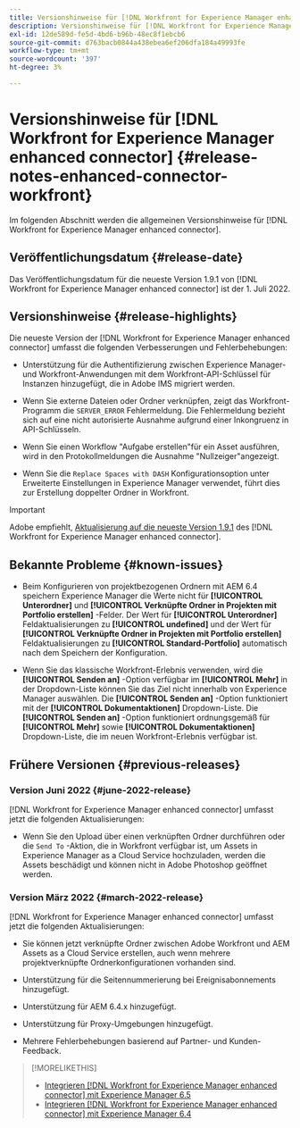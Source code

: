 ```yaml
---
title: Versionshinweise für [!DNL Workfront for Experience Manager enhanced connector]
description: Versionshinweise für [!DNL Workfront for Experience Manager enhanced connector]
exl-id: 12de589d-fe5d-4bd6-b96b-48ec8f1ebcb6
source-git-commit: d763bacb0844a438ebea6ef206dfa184a49993fe
workflow-type: tm+mt
source-wordcount: '397'
ht-degree: 3%

---
```


# Versionshinweise für [!DNL Workfront for Experience Manager enhanced connector] {#release-notes-enhanced-connector-workfront}

Im folgenden Abschnitt werden die allgemeinen Versionshinweise für [!DNL Workfront for Experience Manager enhanced connector].

## Veröffentlichungsdatum {#release-date}

Das Veröffentlichungsdatum für die neueste Version 1.9.1 von [!DNL Workfront for Experience Manager enhanced connector] ist der 1. Juli 2022.

## Versionshinweise {#release-highlights}

Die neueste Version der [!DNL Workfront for Experience Manager enhanced connector] umfasst die folgenden Verbesserungen und Fehlerbehebungen:

* Unterstützung für die Authentifizierung zwischen Experience Manager- und Workfront-Anwendungen mit dem Workfront-API-Schlüssel für Instanzen hinzugefügt, die in Adobe IMS migriert werden.

* Wenn Sie externe Dateien oder Ordner verknüpfen, zeigt das Workfront-Programm die `SERVER_ERROR` Fehlermeldung. Die Fehlermeldung bezieht sich auf eine nicht autorisierte Ausnahme aufgrund einer Inkongruenz in API-Schlüsseln.

* Wenn Sie einen Workflow &quot;Aufgabe erstellen&quot;für ein Asset ausführen, wird in den Protokollmeldungen die Ausnahme &quot;Nullzeiger&quot;angezeigt.

* Wenn Sie die `Replace Spaces with DASH` Konfigurationsoption unter Erweiterte Einstellungen in Experience Manager verwendet, führt dies zur Erstellung doppelter Ordner in Workfront.

>[!IMPORTANT]
>
>Adobe empfiehlt, [Aktualisierung auf die neueste Version 1.9.1](../assets/update-workfront-enhanced-connector.md) des [!DNL Workfront for Experience Manager enhanced connector].

## Bekannte Probleme {#known-issues}

* Beim Konfigurieren von projektbezogenen Ordnern mit AEM 6.4 speichern Experience Manager die Werte nicht für **[!UICONTROL Unterordner]** und **[!UICONTROL Verknüpfte Ordner in Projekten mit Portfolio erstellen]** -Felder. Der Wert für **[!UICONTROL Unterordner]** Feldaktualisierungen zu **[!UICONTROL undefined]** und der Wert für **[!UICONTROL Verknüpfte Ordner in Projekten mit Portfolio erstellen]** Feldaktualisierungen zu **[!UICONTROL Standard-Portfolio]** automatisch nach dem Speichern der Konfiguration.

* Wenn Sie das klassische Workfront-Erlebnis verwenden, wird die **[!UICONTROL Senden an]** -Option verfügbar im **[!UICONTROL Mehr]** in der Dropdown-Liste können Sie das Ziel nicht innerhalb von Experience Manager auswählen. Die **[!UICONTROL Senden an]** -Option funktioniert mit der **[!UICONTROL Dokumentaktionen]** Dropdown-Liste. Die **[!UICONTROL Senden an]** -Option funktioniert ordnungsgemäß für **[!UICONTROL Mehr]** sowie **[!UICONTROL Dokumentaktionen]** Dropdown-Liste, die im neuen Workfront-Erlebnis verfügbar ist.

## Frühere Versionen {#previous-releases}

### Version Juni 2022 {#june-2022-release}

[!DNL Workfront for Experience Manager enhanced connector] umfasst jetzt die folgenden Aktualisierungen:

* Wenn Sie den Upload über einen verknüpften Ordner durchführen oder die `Send To` -Aktion, die in Workfront verfügbar ist, um Assets in Experience Manager as a Cloud Service hochzuladen, werden die Assets beschädigt und können nicht in Adobe Photoshop geöffnet werden.

### Version März 2022 {#march-2022-release}

[!DNL Workfront for Experience Manager enhanced connector] umfasst jetzt die folgenden Aktualisierungen:

* Sie können jetzt verknüpfte Ordner zwischen Adobe Workfront und AEM Assets as a Cloud Service erstellen, auch wenn mehrere projektverknüpfte Ordnerkonfigurationen vorhanden sind.

* Unterstützung für die Seitennummerierung bei Ereignisabonnements hinzugefügt.

* Unterstützung für AEM 6.4.x hinzugefügt.

* Unterstützung für Proxy-Umgebungen hinzugefügt.

* Mehrere Fehlerbehebungen basierend auf Partner- und Kunden-Feedback.

>[!MORELIKETHIS]
>
>* [Integrieren [!DNL Workfront for Experience Manager enhanced connector] mit Experience Manager 6.5](https://experienceleague.adobe.com/docs/experience-manager-65/assets/integrations/workfront-integrations.html?lang=en)
>* [Integrieren [!DNL Workfront for Experience Manager enhanced connector] mit Experience Manager 6.4](https://experienceleague.adobe.com/docs/experience-manager-64/assets/integrations/workfront-integrations.html?lang=en)

